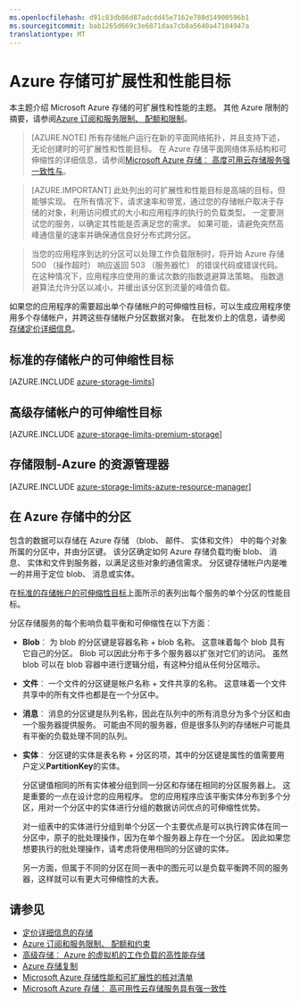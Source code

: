 ```yaml
---
ms.openlocfilehash: d91c83db86d87adcdd45e7162e780d14900596b1
ms.sourcegitcommit: bab1265d669c3e6871daa7cb8a5640a47104947a
translationtype: MT
---
```

<properties 
   pageTitle="Azure 存储可扩展性和性能目标 |Microsoft Azure"
   description="了解为 Azure 存储，包括产能、 请求速率和这两个标准和最优存储帐户的入站和出站带宽的可扩展性和性能目标。 了解在 Azure 存储服务的每一个分区的性能目标。"
   services="storage"
   documentationCenter="na"
   authors="tamram"
   manager="na"
   editor="na" />
<tags 
   ms.service="storage"
   ms.devlang="na"
   ms.topic="article"
   ms.tgt_pltfrm="na"
   ms.workload="storage"
   ms.date="08/07/2015"
   ms.author="tamram" />

# Azure 存储可扩展性和性能目标

本主题介绍 Microsoft Azure 存储的可扩展性和性能的主题。 其他 Azure 限制的摘要，请参阅[Azure 订阅和服务限制、 配额和限制](../azure-subscription-service-limits.md)。

>[AZURE.NOTE] 所有存储帐户运行在新的平面网络拓扑，并且支持下述，无论创建时的可扩展性和性能目标。 在 Azure 存储平面网络体系结构和可伸缩性的详细信息，请参阅[Microsoft Azure 存储︰ 高度可用云存储服务强一致性与](http://blogs.msdn.com/b/windowsazurestorage/archive/2011/11/20/windows-azure-storage-a-highly-available-cloud-storage-service-with-strong-consistency.aspx)。

<!-- -->

>[AZURE.IMPORTANT] 此处列出的可扩展性和性能目标是高端的目标，但能够实现。 在所有情况下，请求速率和带宽，通过您的存储帐户取决于存储的对象，利用访问模式的大小和应用程序的执行的负载类型。 一定要测试您的服务，以确定其性能是否满足您的需求。 如果可能，请避免突然高峰通信量的速率并确保通信良好分布式跨分区。

>当您的应用程序到达的分区可以处理工作负载限制时，将开始 Azure 存储 500 （操作超时） 响应返回 503 （服务器忙） 的错误代码或错误代码。 在这种情况下，应用程序应使用的重试次数的指数退避算法策略。 指数退避算法允许分区以减小，并缓出该分区到流量的峰值负载。

如果您的应用程序的需要超出单个存储帐户的可伸缩性目标，可以生成应用程序使用多个存储帐户，并跨这些存储帐户分区数据对象。 在批发价上的信息，请参阅[存储定价详细信息](http://azure.microsoft.com/pricing/details/storage/)。

## 标准的存储帐户的可伸缩性目标

[AZURE.INCLUDE [azure-storage-limits](../../includes/azure-storage-limits.md)]

## 高级存储帐户的可伸缩性目标

[AZURE.INCLUDE [azure-storage-limits-premium-storage](../../includes/azure-storage-limits-premium-storage.md)]

## 存储限制-Azure 的资源管理器

[AZURE.INCLUDE [azure-storage-limits-azure-resource-manager](../../includes/azure-storage-limits-azure-resource-manager.md)]

## 在 Azure 存储中的分区

包含的数据可以存储在 Azure 存储 （blob、 邮件、 实体和文件） 中的每个对象所属的分区中，并由分区键。 该分区确定如何 Azure 存储负载均衡 blob、 消息、 实体和文件到服务器，以满足这些对象的通信需求。 分区键存储帐户内是唯一的并用于定位 blob、 消息或实体。

在[标准的存储帐户的可伸缩性目标](#scalability-targets-for-standard-storage-accounts)上面所示的表列出每个服务的单个分区的性能目标。

分区存储服务的每个影响负载平衡和可伸缩性在以下方面︰

- **Blob**︰ 为 blob 的分区键是容器名称 + blob 名称。 这意味着每个 blob 具有它自己的分区。 Blob 可以因此分布于多个服务器以扩张对它们的访问。 虽然 blob 可以在 blob 容器中进行逻辑分组，有这种分组从任何分区暗示。

- **文件**︰ 一个文件的分区键是帐户名称 + 文件共享的名称。 这意味着一个文件共享中的所有文件也都是在一个分区中。

- **消息**︰ 消息的分区键是队列名称，因此在队列中的所有消息分为多个分区和由一个服务器提供服务。 可能由不同的服务器，但是很多队列的存储帐户可能具有平衡的负载处理不同的队列。

- **实体**︰ 分区键的实体是表名称 + 分区的项，其中的分区键是属性的值需要用户定义**PartitionKey**的实体。  

    分区键值相同的所有实体被分组到同一分区和存储在相同的分区服务器上。 这是重要的一点在设计您的应用程序。 您的应用程序应该平衡实体分布到多个分区，用对一个分区中的实体进行分组的数据访问优点的可伸缩性优势。 

    对一组表中的实体进行分组到单个分区一个主要优点是可以执行跨实体在同一分区中，原子的批处理操作，因为在单个服务器上存在一个分区。 因此如果您想要执行的批处理操作，请考虑将使用相同的分区键的实体。

    另一方面，但属于不同的分区在同一表中的图元可以是负载平衡跨不同的服务器，这样就可以有更大可伸缩性的大表。

## 请参见

- [定价详细信息的存储](http://azure.microsoft.com/pricing/details/storage/)
- [Azure 订阅和服务限制、 配额和约束](../azure-subscription-service-limits.md)
- [高级存储︰ Azure 的虚拟机的工作负载的高性能存储](storage-premium-storage-preview-portal/)
- [Azure 存储复制](storage-redundancy.md)
- [Microsoft Azure 存储性能和可扩展性的核对清单](storage-performance-checklist.md)
- [Microsoft Azure 存储︰ 高可用性云存储服务具有强一致性](http://blogs.msdn.com/b/windowsazurestorage/archive/2011/11/20/windows-azure-storage-a-highly-available-cloud-storage-service-with-strong-consistency.aspx)



 